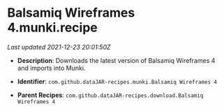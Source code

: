 # Balsamiq Wireframes 4.munki.recipe

_Last updated 2021-12-23 20:01:50Z_

- **Description**: Downloads the latest version of Balsamiq Wireframes 4 and imports into Munki.

- **Identifier**: `com.github.dataJAR-recipes.munki.Balsamiq Wireframes 4`

- **Parent Recipes**: `com.github.dataJAR-recipes.download.Balsamiq Wireframes 4`
